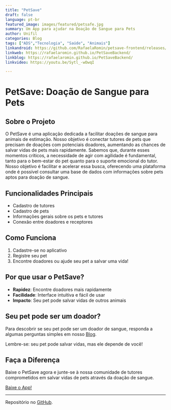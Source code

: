 ```yaml
---
title: "PetSave"
draft: false
language: pt-br
featured_image: images/featured/petsafe.jpg
summary: Um App para ajudar na Doação de Sangue para Pets
author: Unifil
categories: Blog
tags: ["ADS","Tecnologia", "Saúde", "Animais"]
linkandroid: https://github.com/RafaelaRomin/petsave-frontend/releases/download/v1.0/app-release.apk
linkweb: https://rafaelaromin.github.io/PetSaveBackend/
linkblog: https://rafaelaromin.github.io/PetSaveBackend/
linkvideo: https://youtu.be/Sytl_-wOwqI

---
```


# PetSave: Doação de Sangue para Pets 

## Sobre o Projeto

O PetSave é uma aplicação dedicada a facilitar doações de sangue para animais de estimação. Nosso objetivo é conectar tutores de pets que precisam de doações com potenciais doadores, aumentando as chances de salvar vidas de pets mais rapidamente. Sabemos que, durante esses momentos críticos, a necessidade de agir com agilidade é fundamental, tanto para o bem-estar do pet quanto para o suporte emocional do tutor.
Nosso objetivo é facilitar e acelerar essa busca, oferecendo uma plataforma onde é possível consultar uma base de dados com informações sobre pets aptos para doação de sangue. 

## Funcionalidades Principais

- Cadastro de tutores
- Cadastro de pets
- Informações gerais sobre os pets e tutores
- Conexão entre doadores e receptores

## Como Funciona

1. Cadastre-se no aplicativo
2. Registre seu pet
3. Encontre doadores ou ajude seu pet a salvar uma vida!

## Por que usar o PetSave?

- **Rapidez**: Encontre doadores mais rapidamente
- **Facilidade**: Interface intuitiva e fácil de usar
- **Impacto**: Seu pet pode salvar vidas de outros animais

## Seu pet pode ser um doador?

Para descobrir se seu pet pode ser um doador de sangue, responda a algumas perguntas simples em nosso [Blog](https://rafaelaromin.github.io/PetSaveBackend/). 

Lembre-se: seu pet pode salvar vidas, mas ele depende de você!

## Faça a Diferença

Baixe o PetSave agora e junte-se à nossa comunidade de tutores comprometidos em salvar vidas de pets através da doação de sangue.

[Baixe o App!](https://github.com/RafaelaRomin/petsave-frontend/releases/download/v1.0/app-release.apk) 

---

Repositório no [GitHub](https://rafaelaromin.github.io/PetSaveBackend/).